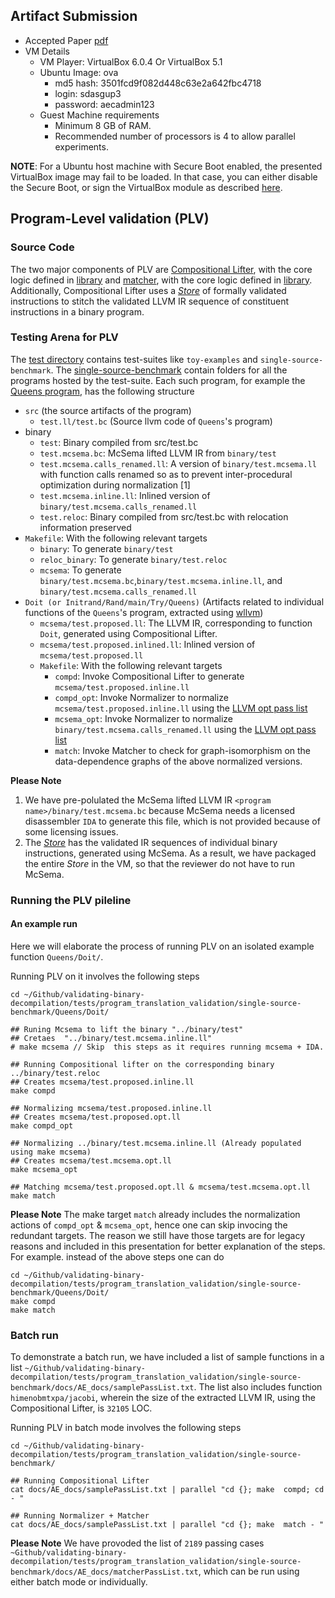 ## Artifact Submission
 - Accepted Paper [pdf](https://github.com/sdasgup3/PLDI-2020-Artifact-Evaluation/blob/master/pldi2020-paper29.pdf)
 - VM Details
    - VM Player: VirtualBox 6.0.4 Or VirtualBox 5.1
    - Ubuntu Image: ova
      -   md5 hash: 3501fcd9f082d448c63e2a642fbc4718
      -   login: sdasgup3
      -   password: aecadmin123
    - Guest Machine requirements
      - Minimum 8 GB of RAM.
      - Recommended number of processors is 4 to allow parallel experiments.

**NOTE**: For a Ubuntu host machine with Secure Boot enabled, the presented VirtualBox image may fail to be loaded. In that case, you can either disable the Secure Boot, or sign the VirtualBox module as described [here](https://askubuntu.com/questions/900118/vboxdrv-sh-failed-modprobe-vboxdrv-failed-please-use-dmesg-to-find-out-why/900121#900121).

## Program-Level validation (PLV)
### Source Code

The two major components of PLV are [Compositional Lifter](https://github.com/sdasgup3/validating-binary-decompilation/blob/master/source/tools/decompiler/decompiler.cpp), with the core logic defined in [library](https://github.com/sdasgup3/validating-binary-decompilation/blob/master/source/libs/compositional-decompiler/compositional-decompiler.cpp) and [matcher](https://github.com/sdasgup3/validating-binary-decompilation/blob/master/source/tools/matcher/matcher.cpp), with the core logic defined in [library](https://github.com/sdasgup3/validating-binary-decompilation/blob/master/source/libs/llvm-graph-matching/llvm-graph-matching.cpp). Additionally, Compositional Lifter uses a [_Store_](https://github.com/sdasgup3/compd_cache) of formally validated instructions to stitch the validated LLVM IR sequence of constituent instructions in a binary program.

### Testing Arena for PLV

The [test directory](https://github.com/sdasgup3/validating-binary-decompilation/tree/master/tests/program_translation_validation/) contains test-suites like `toy-examples` and `single-source-benchmark`. The [single-source-benchmark](https://github.com/sdasgup3/validating-binary-decompilation/tree/master/tests/program_translation_validation/single-source-benchmark) contain folders for all the programs hosted by the test-suite. Each such program, for example the [Queens program](https://github.com/sdasgup3/validating-binary-decompilation/tree/master/tests/program_translation_validation/single-source-benchmark/Queens), has the following structure


 - `src` (the source artifacts of the program)
   - `test.ll/test.bc` (Source llvm code of `Queens`'s program) 
 - binary
   - `test`: Binary compiled from src/test.bc
   - `test.mcsema.bc`: McSema lifted LLVM IR from `binary/test`
   - `test.mcsema.calls_renamed.ll`: A version of `binary/test.mcsema.ll` with function calls renamed so as to prevent inter-procedural optimization during normalization [1]
   - `test.mcsema.inline.ll`: Inlined version of `binary/test.mcsema.calls_renamed.ll`
   - `test.reloc`: Binary compiled from src/test.bc with relocation information preserved
 - `Makefile`: With the following relevant targets
   - `binary`: To generate `binary/test`
   - `reloc_binary`: To generate `binary/test.reloc`
   - `mcsema`: To generate `binary/test.mcsema.bc`,`binary/test.mcsema.inline.ll`, and `binary/test.mcsema.calls_renamed.ll`  
  - `Doit (or Initrand/Rand/main/Try/Queens)` (Artifacts related to individual functions of the `Queens`'s program, extracted using [wllvm](https://github.com/travitch/whole-program-llvm))
    - `mcsema/test.proposed.ll`: The LLVM IR, corresponding to function `Doit`, generated using Compositional Lifter.
    - `mcsema/test.proposed.inlined.ll`: Inlined version of `mcsema/test.proposed.ll`
    - `Makefile`: With the following relevant targets
      - `compd`: Invoke Compositional Lifter to generate `mcsema/test.proposed.inline.ll`
      - `compd_opt`: Invoke Normalizer to normalize `mcsema/test.proposed.inline.ll` using the [LLVM opt pass list](https://github.com/sdasgup3/validating-binary-decompilation/blob/master/tests/scripts/matcher_driver.sh#L15)
      - `mcsema_opt`: Invoke Normalizer to normalize `binary/test.mcsema.calls_renamed.ll` using the [LLVM opt pass list](https://github.com/sdasgup3/validating-binary-decompilation/blob/master/tests/scripts/matcher_driver.sh#L15)
      - `match`: Invoke Matcher to check for graph-isomorphism on the data-dependence graphs of the above normalized versions.

**Please Note** 
 1. We have pre-polulated the McSema lifted LLVM IR `<program name>/binary/test.mcsema.bc` because McSema needs a licensed disassembler `IDA` to generate this file, which is not provided because of some licensing issues.
 2. The [_Store_](https://github.com/sdasgup3/compd_cache) has the validated IR sequences of individual binary instructions,  generated using McSema. As a result, we have packaged the entire _Store_ in the VM, so that the reviewer do not have to run McSema. 
 
### Running the PLV pileline

#### An example run
Here we will elaborate the process of running PLV on an isolated example function `Queens/Doit/`. 

Running PLV on it involves the following steps
```
cd ~/Github/validating-binary-decompilation/tests/program_translation_validation/single-source-benchmark/Queens/Doit/

## Runing Mcsema to lift the binary "../binary/test"
## Cretaes  "../binary/test.mcsema.inline.ll"
# make mcsema // Skip  this steps as it requires running mcsema + IDA.

## Running Compositional lifter on the corresponding binary ../binary/test.reloc
## Creates mcsema/test.proposed.inline.ll
make compd

## Normalizing mcsema/test.proposed.inline.ll
## Creates mcsema/test.proposed.opt.ll
make compd_opt

## Normalizing ../binary/test.mcsema.inline.ll (Already populated using make mcsema)
## Creates mcsema/test.mcsema.opt.ll
make mcsema_opt

## Matching mcsema/test.proposed.opt.ll & mcsema/test.mcsema.opt.ll
make match
```
**Please Note**
The make target `match` already includes the normalization actions of `compd_opt` & `mcsema_opt`, hence one can skip invocing the redundant targets. The reason we still have those targets are for legacy reasons and included in this presentation
for better explanation of the steps. For example. instead of the above steps one can do
```
cd ~/Github/validating-binary-decompilation/tests/program_translation_validation/single-source-benchmark/Queens/Doit/
make compd
make match
```

 
### Batch run
To demonstrate a batch run, we have included a list of sample functions in a list `~/Github/validating-binary-decompilation/tests/program_translation_validation/single-source-benchmark/docs/AE_docs/samplePassList.txt`. The list also
includes function `himenobmtxpa/jacobi`, wherein the size of the extracted LLVM IR, using the Compositional Lifter, is `32105` LOC.

Running PLV in batch mode involves the following steps
```
cd ~/Github/validating-binary-decompilation/tests/program_translation_validation/single-source-benchmark/

## Running Compositional Lifter
cat docs/AE_docs/samplePassList.txt | parallel "cd {}; make  compd; cd - "

## Running Normalizer + Matcher
cat docs/AE_docs/samplePassList.txt | parallel "cd {}; make  match - "
```
**Please Note**
We have provoded the list of `2189` passing cases `~Github/validating-binary-decompilation/tests/program_translation_validation/single-source-benchmark/docs/AE_docs/matcherPassList.txt`, which can 
be run using either batch mode or individually.
